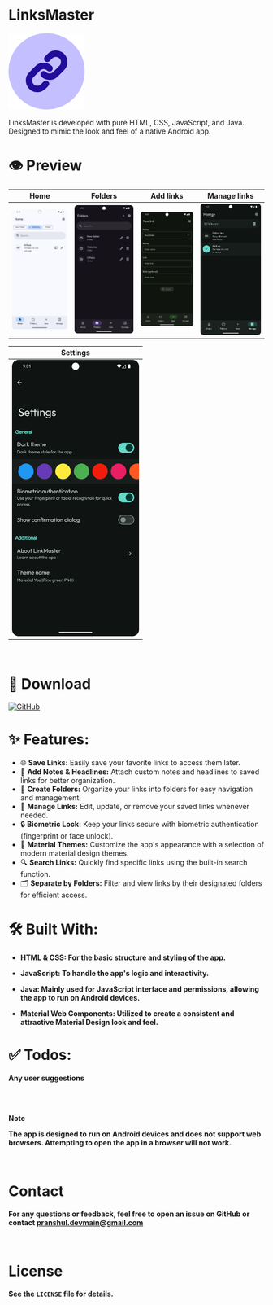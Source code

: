  # LinksMaster 
 
<img src="screenshots/app_icon.png" alt="" width="150px">

LinksMaster is developed with pure HTML, CSS, JavaScript, and Java. Designed to mimic the look and feel of a native Android app.


# 👁️ Preview


| Home |                                                                                                      Folders|                                                                                           Add links|  Manage links| 
| :---: |                                                                                                    :---: |                                                                                                     :---: |             :---: | 
| <img src="screenshots/home_link.png" style="width: 250px;"> |  <img src="screenshots/folders_link.png" style="width: 250px;"> |   <img    src="screenshots/newLink_links.png" style="width: 250px;"> |   <img src="screenshots/manage_link.png" style="width: 250px;"> | 

| Settings |                                                                                                                                                                             
| :---: |                                                                                                                                                                                               
| <img src="screenshots/settings_link.png" style="width: 250px;"> 


<br>


# 📲 Download

<p align="left">
    <a href="https://github.com/PranshulGG/LinkMaster/releases"><img alt="GitHub" src="https://censorship.no/img/github-badge.png" height="120"/></a>
</p>


# ✨ Features:

- 🌐 **Save Links:** Easily save your favorite links to access them later.
- 📝 **Add Notes & Headlines:** Attach custom notes and headlines to saved links for better organization.
- 📁 **Create Folders:** Organize your links into folders for easy navigation and management.
- 🔗 **Manage Links:** Edit, update, or remove your saved links whenever needed.
- 🔒 **Biometric Lock:** Keep your links secure with biometric authentication (fingerprint or face unlock).
- 🎨 **Material Themes:** Customize the app's appearance with a selection of modern material design themes.
- 🔍 **Search Links:** Quickly find specific links using the built-in search function.
- 🗂️ **Separate by Folders:** Filter and view links by their designated folders for efficient access.

# 🛠️ Built With:

 - <strong>HTML & CSS: </stronge> For the basic structure and styling of the app.
   
 - <strong>JavaScript: </stronge>To handle the app's logic and interactivity.

 - <strong>Java: </stronge>Mainly used for JavaScript interface and permissions, allowing the app to run on Android devices.
   
 - <strong>Material Web Components: </stronge>Utilized to create a consistent and attractive Material Design look and feel.

# ✅ Todos:
 
 **Any user suggestions**
   
<br>
<br>

> [!NOTE]
> The app is designed to run on Android devices and does not support web browsers. Attempting to open the app in a browser will not work.

<br>


# Contact
For any questions or feedback, feel free to open an issue on GitHub or contact pranshul.devmain@gmail.com

<br>

# License
See the `LICENSE` file for details.



